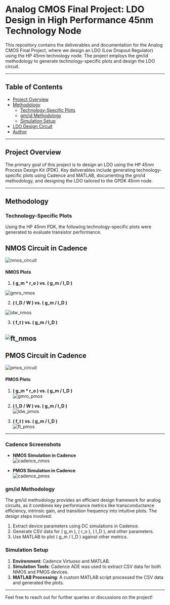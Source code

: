 # Analog CMOS Final Project: LDO Design in High Performance 45nm Technology Node

This repository contains the deliverables and documentation for the Analog CMOS Final Project, where we design an LDO (Low Dropout Regulator) using the HP 45nm technology node. The project employs the gm/id methodology to generate technology-specific plots and design the LDO circuit.

---

## Table of Contents

- [Project Overview](#project-overview)  
- [Methodology](#methodology)  
  - [Technology-Specific Plots](#technology-specific-plots)  
  - [gm/id Methodology](#gmid-methodology)  
  - [Simulation Setup](#simulation-setup)  
- [LDO Design Circuit](#ldo-design-circuit)  
- [Author](#author)

---

## Project Overview

The primary goal of this project is to design an LDO using the HP 45nm Process Design Kit (PDK). Key deliverables include generating technology-specific plots using Cadence and MATLAB, documenting the gm/id methodology, and designing the LDO tailored to the GPDK 45nm node.

---

## Methodology

### Technology-Specific Plots

Using the HP 45nm PDK, the following technology-specific plots were generated to evaluate transistor performance.  

## **NMOS Circuit in Cadence**  
![nmos_circuit](images/nmos_circuit.png)

#### NMOS Plots
1. **\( g_m * r_o \) vs. \( g_m / I_D \)** 

![gmro_nmos](images/ngmro.jpeg)  

2. **\( I_D / W \) vs. \( g_m / I_D \)**  

![idw_nmos](images/nidw.png)  

3. **\( f_t \) vs. \( g_m / I_D \)**  

![ft_nmos](images/nft.png)  
---
## **PMOS Circuit in Cadence**  
![pmos_circuit](images/pmos_circuit.png)

#### PMOS Plots
1. **\( g_m * r_o \) vs. \( g_m / I_D \)**  
![gmro_pmos](images/pgmro.jpeg)  

2. **\( I_D / W \) vs. \( g_m / I_D \)**  
![idw_pmos](images/pidw.png)  

3. **\( f_t \) vs. \( g_m / I_D \)**  
![ft_pmos](images/pft.png)  

---

### Cadence Screenshots
- **NMOS Simulation in Cadence**  
![cadence_nmos](images/nmos_cadence.png)  

- **PMOS Simulation in Cadence**  
![cadence_pmos](images/pmos_cadence.png)  



### gm/id Methodology  

The gm/id methodology provides an efficient design framework for analog circuits, as it combines key performance metrics like transconductance efficiency, intrinsic gain, and transition frequency into intuitive plots. The design steps involved:  

1. Extract device parameters using DC simulations in Cadence.  
2. Generate CSV data for \( g_m \), \( r_o \), \( I_D \), and other parameters.  
3. Use MATLAB to plot \( g_m / I_D \) against other metrics.

### Simulation Setup

1. **Environment**: Cadence Virtuoso and MATLAB.  
2. **Simulation Tools**: Cadence ADE was used to extract CSV data for both NMOS and PMOS devices.  
3. **MATLAB Processing**: A custom MATLAB script processed the CSV data and generated the plots.

---

<!-- ## LDO Design Circuit  

### Schematic
Include a well-labeled image of the LDO schematic designed in Cadence.  

- **Cadence Schematic Screenshot**  

### Key Design Considerations  

- Biasing of transistors tailored to the HP 45nm node.  
- Power efficiency and output voltage stability under varying loads.  
- Compensation to ensure frequency stability.  

--- -->

<!-- ## Author  

**[Your Full Name]**  
[Your Email Address]  
[Your GitHub Profile Link]   -->

Feel free to reach out for further queries or discussions on the project!  
